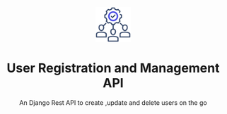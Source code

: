 
<br />
<div align="center">
  <a href="https://github.com/kmvishnu625/blog">
    <img src="favicon.ico" alt="Logo" width="80" height="80">
  </a>

<h1 align="center">User Registration and Management API</h1>

  <p align="center">
  An Django Rest API to create ,update and delete users on the go
  </p>
</div>

